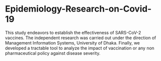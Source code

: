 # Epidemiology-Research-on-Covid-19
This study endeavors to establish the effectiveness of SARS-CoV-2 vaccines. The independent research was carried out under the direction of Management Information Systems, University of Dhaka. Finally, we developed a tractable tool to analyze the impact of vaccination or any non pharmaceutical policy against disease severity.
